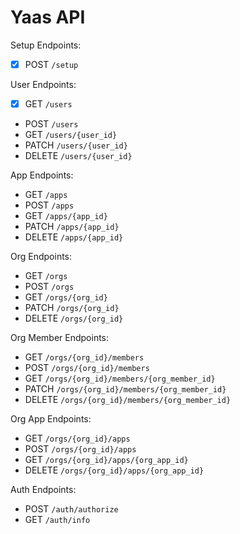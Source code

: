 # Yaas API

Setup Endpoints:
- [x] POST `/setup`

User Endpoints:
- [x] GET `/users`
- POST `/users`
- GET `/users/{user_id}`
- PATCH `/users/{user_id}`
- DELETE `/users/{user_id}`

App Endpoints:
- GET `/apps`
- POST `/apps`
- GET `/apps/{app_id}`
- PATCH `/apps/{app_id}`
- DELETE `/apps/{app_id}`

Org Endpoints:
- GET `/orgs`
- POST `/orgs`
- GET `/orgs/{org_id}`
- PATCH `/orgs/{org_id}`
- DELETE `/orgs/{org_id}`

Org Member Endpoints:
- GET `/orgs/{org_id}/members`
- POST `/orgs/{org_id}/members`
- GET `/orgs/{org_id}/members/{org_member_id}`
- PATCH `/orgs/{org_id}/members/{org_member_id}`
- DELETE `/orgs/{org_id}/members/{org_member_id}`

Org App Endpoints:
- GET `/orgs/{org_id}/apps`
- POST `/orgs/{org_id}/apps`
- GET `/orgs/{org_id}/apps/{org_app_id}`
- DELETE `/orgs/{org_id}/apps/{org_app_id}`

Auth Endpoints:
- POST `/auth/authorize`
- GET `/auth/info`
